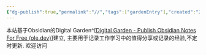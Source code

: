 ```yaml
---
{"dg-publish":true,"permalink":"//","tags":["gardenEntry"],"created":"2024-02-05T15:27:18.198+08:00","updated":"2024-02-05T16:40:02.724+08:00"}
---
```


本站基于Obsidian的Digital Garden^[[Digital Garden - Publish Obsidian Notes For Free (ole.dev)](https://dg-docs.ole.dev/)]建立, 主要用于记录工作学习中的值得分享或记录的经验,不定时更新.
欢迎访问